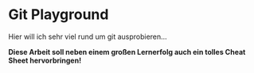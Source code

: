 # Git Playground

Hier will ich sehr viel rund um git ausprobieren...

<b>Diese Arbeit soll neben einem großen Lernerfolg auch ein tolles Cheat Sheet hervorbringen!</b>
